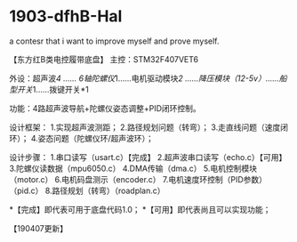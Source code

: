 # 1903-dfhB-Hal
a contesr that i want to improve myself and prove myself.



【东方红B类电控履带底盘】
主控：STM32F407VET6

外设：超声波*4  …… 6轴陀螺仪*1……电机驱动模块*2
……降压模块（12-5v）……船型开关*1……拨键开关*1

功能：4路超声波导航+陀螺仪姿态调整+PID闭环控制。

设计框架：
1.实现超声波测距；
2.路径规划问题（转弯）；
3.走直线问题（速度闭环）；
4.姿态问题（陀螺仪环/超声波环）；

设计步骤：
1.串口读写（usart.c）【完成】
2.超声波串口读写（echo.c）【可用】
3.陀螺仪读数据（mpu6050.c）
4.DMA传输（dma.c）
5.电机控制模块（motor.c）
6.电机码盘测示（encoder.c）
7.电机速度环控制（PID参数）（pid.c）
8.路径规划（转弯）（roadplan.c）

*【完成】即代表可用于底盘代码1.0；
*【可用】即代表尚且可以实现功能；




【190407更新】
